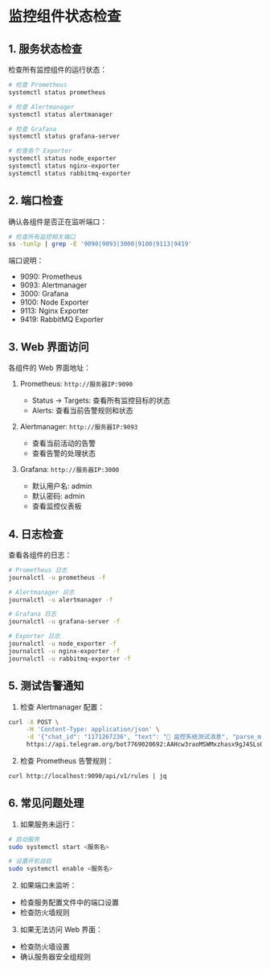 # 监控组件状态检查

## 1. 服务状态检查

检查所有监控组件的运行状态：

```bash
# 检查 Prometheus
systemctl status prometheus

# 检查 Alertmanager
systemctl status alertmanager

# 检查 Grafana
systemctl status grafana-server

# 检查各个 Exporter
systemctl status node_exporter
systemctl status nginx-exporter
systemctl status rabbitmq-exporter
```

## 2. 端口检查

确认各组件是否正在监听端口：

```bash
# 检查所有监控相关端口
ss -tunlp | grep -E '9090|9093|3000|9100|9113|9419'
```

端口说明：
- 9090: Prometheus
- 9093: Alertmanager
- 3000: Grafana
- 9100: Node Exporter
- 9113: Nginx Exporter
- 9419: RabbitMQ Exporter

## 3. Web 界面访问

各组件的 Web 界面地址：

1. Prometheus: `http://服务器IP:9090`
   - Status -> Targets: 查看所有监控目标的状态
   - Alerts: 查看当前告警规则和状态

2. Alertmanager: `http://服务器IP:9093`
   - 查看当前活动的告警
   - 查看告警的处理状态

3. Grafana: `http://服务器IP:3000`
   - 默认用户名: admin
   - 默认密码: admin
   - 查看监控仪表板

## 4. 日志检查

查看各组件的日志：

```bash
# Prometheus 日志
journalctl -u prometheus -f

# Alertmanager 日志
journalctl -u alertmanager -f

# Grafana 日志
journalctl -u grafana-server -f

# Exporter 日志
journalctl -u node_exporter -f
journalctl -u nginx-exporter -f
journalctl -u rabbitmq-exporter -f
```

## 5. 测试告警通知

1. 检查 Alertmanager 配置：
```bash
curl -X POST \
     -H 'Content-Type: application/json' \
     -d '{"chat_id": "1171267236", "text": "🔧 监控系统测试消息", "parse_mode": "HTML"}' \
     https://api.telegram.org/bot7769020692:AAHcw3raoMSWMxzhasx9gJ4SLsOL5NoAt7c/sendMessage
```

2. 检查 Prometheus 告警规则：
```bash
curl http://localhost:9090/api/v1/rules | jq
```

## 6. 常见问题处理

1. 如果服务未运行：
```bash
# 启动服务
sudo systemctl start <服务名>

# 设置开机自启
sudo systemctl enable <服务名>
```

2. 如果端口未监听：
- 检查服务配置文件中的端口设置
- 检查防火墙规则

3. 如果无法访问 Web 界面：
- 检查防火墙设置
- 确认服务器安全组规则 